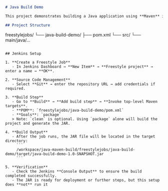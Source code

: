 ```markdown
# Java Build Demo

This project demonstrates building a Java application using **Maven** in a **Jenkins Freestyle Job**. It focuses on compiling and packaging the application into a JAR file, without running it.

## Project Structure

```

freestylejobs/
└── java-build-demo/
├── pom.xml
└── src/
└── main/java/...

````

## Jenkins Setup

1. **Create a Freestyle Job**  
   - In Jenkins Dashboard → **New Item** → **Freestyle project** → enter a name → **OK**.

2. **Source Code Management**  
   - Select **Git** → enter the repository URL → add credentials if required.

3. **Build Step**  
   - Go to **Build** → **Add build step** → **Invoke top-level Maven targets**.  
   - **POM**: `freestylejobs/java-build-demo/pom.xml`  
   - **Goals**: `package`  
   > Note: `clean` is optional. Using `package` alone will build the project and generate the JAR.

4. **Build Output**  
   - After the job runs, the JAR file will be located in the target directory:  
     ```
     /workspace/java-maven-build/freestylejobs/java-build-demo/target/java-build-demo-1.0-SNAPSHOT.jar
     ```

5. **Verification**  
   - Check the Jenkins **Console Output** to ensure the build completed successfully.  
   - The JAR is ready for deployment or further steps, but this setup does **not** run it

